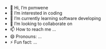 - 👋 Hi, I’m pxmwene
- 👀 I’m interested in coding
- 🌱 I’m currently learning software developing
- 💞️ I’m looking to collaborate on 
- 📫 How to reach me ...
- 😄 Pronouns: ...
- ⚡ Fun fact: ...

<!---
pxmwene/pxmwene is a ✨ special ✨ repository because its `README.md` (this file) appears on your GitHub profile.
You can click the Preview link to take a look at your changes.
--->
